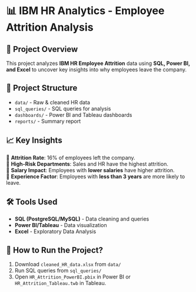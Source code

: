# 📊 IBM HR Analytics - Employee Attrition Analysis

## 📝 Project Overview
This project analyzes **IBM HR Employee Attrition** data using **SQL, Power BI, and Excel** to uncover key insights into why employees leave the company.

## 📂 Project Structure
- `data/` - Raw & cleaned HR data
- `sql_queries/` - SQL queries for analysis
- `dashboards/` - Power BI and Tableau dashboards
- `reports/` - Summary report

## 📈 Key Insights
🔹 **Attrition Rate**: 16% of employees left the company.  
🔹 **High-Risk Departments**: Sales and HR have the highest attrition.  
🔹 **Salary Impact**: Employees with **lower salaries** have higher attrition.  
🔹 **Experience Factor**: Employees with **less than 3 years** are more likely to leave.

## 🛠 Tools Used
- **SQL (PostgreSQL/MySQL)** - Data cleaning and queries  
- **Power BI/Tableau** - Data visualization  
- **Excel** - Exploratory Data Analysis  

## 🚀 How to Run the Project?
1. Download `cleaned_HR_data.xlsx` from `data/`
2. Run SQL queries from `sql_queries/`
3. Open `HR_Attrition_PowerBI.pbix` in Power BI or `HR_Attrition_Tableau.twb` in Tableau.

